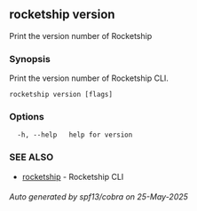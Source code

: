 ## rocketship version

Print the version number of Rocketship

### Synopsis

Print the version number of Rocketship CLI.

```
rocketship version [flags]
```

### Options

```
  -h, --help   help for version
```

### SEE ALSO

* [rocketship](rocketship.md)	 - Rocketship CLI

###### Auto generated by spf13/cobra on 25-May-2025
